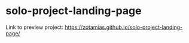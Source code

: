 # solo-project-landing-page

Link to preview project: 
https://zotamias.github.io/solo-project-landing-page/
